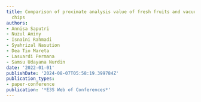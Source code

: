 ```yaml
---
title: Comparison of proximate analysis value of fresh fruits and vacuum fried fruit
  chips
authors:
- Annisa Saputri
- Nuzul Aminy
- Isnaini Rahmadi
- Syahrizal Nasution
- Dea Tio Mareta
- Lasuardi Permana
- Samsu Udayana Nurdin
date: '2022-01-01'
publishDate: '2024-08-07T05:58:19.399784Z'
publication_types:
- paper-conference
publication: '*E3S Web of Conferences*'
---
```

